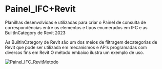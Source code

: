 # Painel_IFC+Revit

Planilhas desenvolvidas e utilizadas para criar o Painel de consulta de correspondências entre os elementos e tipos enumerados em IFC e as BuiltInCategory de Revit 2023

As BuiltInCategory de Revit são um dos meios de filtragem decategorias de Revit que pode ser utilizada em mecanismos e APIs programadas com diversos fins 
em Revit O método embaixo ilustra um exemplo de uso. 

![Painel_IFC_RevitMetodo](https://user-images.githubusercontent.com/9437020/211206502-ff353c64-0af0-4897-a083-fec5da91569c.PNG)                                           
